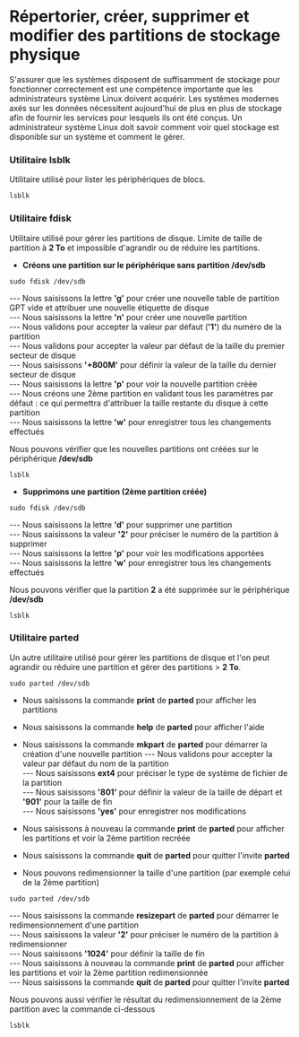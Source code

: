 # Répertorier, créer, supprimer et modifier des partitions de stockage physique

S'assurer que les systèmes disposent de suffisamment de stockage pour fonctionner correctement est une compétence importante que les administrateurs système Linux doivent acquérir. Les systèmes modernes axés sur les données nécessitent aujourd'hui de plus en plus de stockage afin de fournir les services pour lesquels ils ont été conçus. Un administrateur système Linux doit savoir comment voir quel stockage est disponible sur un système et comment le gérer.

### Utilitaire lsblk

Utilitaire utilisé pour lister les périphériques de blocs.

```
lsblk
```

### Utilitaire fdisk

Utilitaire utilisé pour gérer les partitions de disque. Limite de taille de partition à **2 To** et impossible d'agrandir ou de réduire les partitions.

- **Créons une partition sur le périphérique sans partition /dev/sdb**

```
sudo fdisk /dev/sdb
```

--- Nous saisissons la lettre **'g'** pour créer une nouvelle table de partition GPT vide et attribuer une nouvelle étiquette de disque <br>
--- Nous saisissons la lettre **'n'** pour créer une nouvelle partition <br>
--- Nous validons pour accepter la valeur par défaut (**'1'**) du numéro de la partition <br>
--- Nous validons pour accepter la valeur par défaut de la taille du premier secteur de disque <br>
--- Nous saisissons **'+800M'** pour définir la valeur de la taille du dernier secteur de disque <br>
--- Nous saisissons la lettre **'p'** pour voir la nouvelle partition créée <br>
--- Nous créons une 2ème partition en validant tous les paramètres par défaut : ce qui permettra d'attribuer la taille restante du disque à cette partition <br>
--- Nous saisissons la lettre **'w'** pour enregistrer tous les changements effectués

Nous pouvons vérifier que les nouvelles partitions ont créées sur le périphérique **/dev/sdb**

```
lsblk
```

- **Supprimons une partition (2ème partition créée)**

```
sudo fdisk /dev/sdb
```

--- Nous saisissons la lettre **'d'** pour supprimer une partition <br>
--- Nous saisissons la valeur **'2'** pour préciser le numéro de la partition à supprimer <br>
--- Nous saisissons la lettre **'p'** pour voir les modifications apportées <br>
--- Nous saisissons la lettre **'w'** pour enregistrer tous les changements effectués <br>

Nous pouvons vérifier que la partition **2** a été supprimée sur le périphérique **/dev/sdb**

```
lsblk
```

### Utilitaire parted

Un autre utilitaire utilisé pour gérer les partitions de disque et l'on peut agrandir ou réduire une partition et gérer des partitions > **2 To**.

```
sudo parted /dev/sdb
```

- Nous saisissons la commande **print** de **parted** pour afficher les partitions
- Nous saisissons la commande **help** de **parted** pour afficher l'aide
- Nous saisissons la commande **mkpart** de **parted** pour démarrer la création d'une nouvelle partition
--- Nous validons pour accepter la valeur par défaut du nom de la partition <br>
--- Nous saisissons **ext4** pour préciser le type de système de fichier de la partition <br>
--- Nous saisissons **'801'** pour définir la valeur de la taille de départ et **'901'** pour la taille de fin <br>
--- Nous saisissons **'yes'** pour enregistrer nos modifications
- Nous saisissons à nouveau la commande **print** de **parted** pour afficher les partitions et voir la 2ème partition recréée
- Nous saisissons la commande **quit** de **parted** pour quitter l'invite **parted**

- Nous pouvons redimensionner la taille d'une partition (par exemple celui de la 2ème partition)

```
sudo parted /dev/sdb
```

--- Nous saisissons la commande **resizepart** de **parted** pour démarrer le redimensionnement d'une partition <br>
--- Nous saisissons la valeur **'2'** pour préciser le numéro de la partition à redimensionner <br>
--- Nous saisissons **'1024'** pour définir la taille de fin <br>
--- Nous saisissons à nouveau la commande **print** de **parted** pour afficher les partitions et voir la 2ème partition redimensionnée <br>
--- Nous saisissons la commande **quit** de **parted** pour quitter l'invite **parted**

Nous pouvons aussi vérifier le résultat du redimensionnement de la 2ème partition avec la commande ci-dessous

```
lsblk
```